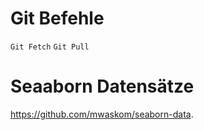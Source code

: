 # Git Befehle
`Git Fetch`
`Git Pull`

# Seaaborn Datensätze
https://github.com/mwaskom/seaborn-data.
